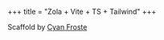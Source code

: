 +++
title = "Zola + Vite + TS + Tailwind"
+++

Scaffold by <a href="https://github.com/CyanFroste" class="text-blue-500">Cyan Froste</a>
